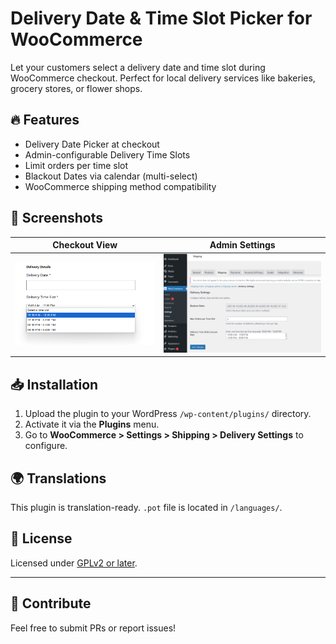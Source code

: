 # Delivery Date & Time Slot Picker for WooCommerce

Let your customers select a delivery date and time slot during WooCommerce checkout. Perfect for local delivery services like bakeries, grocery stores, or flower shops.

## 🔥 Features

- Delivery Date Picker at checkout
- Admin-configurable Delivery Time Slots
- Limit orders per time slot
- Blackout Dates via calendar (multi-select)
- WooCommerce shipping method compatibility

## 📸 Screenshots

| Checkout View | Admin Settings |
|---------------|----------------|
| ![Checkout](assets/screenshot-1.png) | ![Admin](assets/screenshot-2.png) |

## 📥 Installation

1. Upload the plugin to your WordPress `/wp-content/plugins/` directory.
2. Activate it via the **Plugins** menu.
3. Go to **WooCommerce > Settings > Shipping > Delivery Settings** to configure.

## 🌍 Translations

This plugin is translation-ready. `.pot` file is located in `/languages/`.

## 📜 License

Licensed under [GPLv2 or later](https://www.gnu.org/licenses/gpl-2.0.html).

---

## 🤝 Contribute

Feel free to submit PRs or report issues!